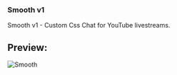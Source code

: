 ### Smooth v1
Smooth v1 - Custom Css Chat for YouTube livestreams.

## Preview:
![Smooth](https://i.imgur.com/WuCMz4I.png)
